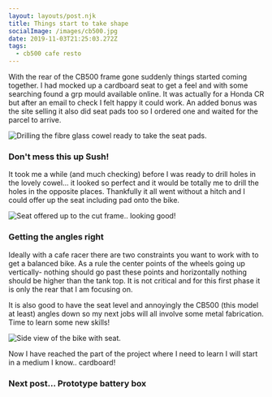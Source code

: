 ```yaml
---
layout: layouts/post.njk
title: Things start to take shape
socialImage: /images/cb500.jpg
date: 2019-11-03T21:25:03.272Z
tags:
  - cb500 cafe resto
---
```

With the rear of the CB500 frame gone suddenly things started coming together. I had mocked up a cardboard seat to get a feel and with some searching found a grp mould available online. It was actually for a Honda CR but after an email to check I felt happy it could work. An added bonus was the site selling it also did seat pads too so I ordered one and waited for the parcel to arrive.

![Drilling the fibre glass cowel ready to take the seat pads.](/images/seat-drilling.jpg "Drilling the fibre glass cowel ready to take the seat pads.")

### Don't mess this up Sush!

It took me a while (and much checking) before I was ready to drill holes in the lovely cowel... it looked so perfect and it would be totally me to drill the holes in the opposite places. Thankfully it all went without a hitch and I could offer up the seat including pad onto the bike.

![Seat offered up to the cut frame.. looking good!](/images/seat-fitted-rear.jpg "Seat offered up to the cut frame.. looking good!")

### Getting the angles right

Ideally with a cafe racer there are two constraints you want to work with to get a balanced bike. As a rule the center points of the wheels going up vertically- nothing should go past these points and horizontally nothing should be higher than the tank top. It is not critical and for this first phase it is only the rear that I am focusing on. 

It is also good to have the seat level and annoyingly the CB500 (this model at least) angles down so my next jobs will all involve some metal fabrication. Time to learn some new skills!

![Side view of the bike with seat. ](/images/cb500.jpg "Side view of the bike with seat. ")

Now I have reached the part of the project where I need to learn I will start in a medium I know.. cardboard! 

### Next post... Prototype battery box
